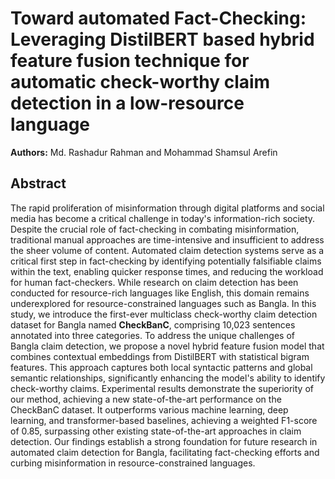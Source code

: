 # Toward automated Fact-Checking: Leveraging DistilBERT based hybrid feature fusion technique for automatic check-worthy claim detection in a low-resource language

<b>Authors:</b>
Md. Rashadur Rahman and Mohammad Shamsul Arefin
<h2>Abstract</h2>
The rapid proliferation of misinformation through digital platforms and social media has become a critical challenge in today's information-rich society. Despite the crucial role of fact-checking in combating misinformation, traditional manual approaches are time-intensive and insufficient to address the sheer volume of content. Automated claim detection systems serve as a critical first step in fact-checking by identifying potentially falsifiable claims within the text, enabling quicker response times, and reducing the workload for human fact-checkers.
While research on claim detection has been conducted for resource-rich languages like English, this domain remains underexplored for resource-constrained languages such as Bangla.
In this study, we introduce the first-ever multiclass check-worthy claim detection dataset for Bangla named <b>CheckBanC</b>, comprising 10,023 sentences annotated into three categories. To address the unique challenges of Bangla claim detection, we propose a novel hybrid feature fusion model that combines contextual embeddings from DistilBERT with statistical bigram features. This approach captures both local syntactic patterns and global semantic relationships, significantly enhancing the model's ability to identify check-worthy claims. Experimental results demonstrate the superiority of our method, achieving a new state-of-the-art performance on the CheckBanC dataset. It outperforms various machine learning, deep learning, and transformer-based baselines, achieving a weighted F1-score of 0.85, surpassing other existing state-of-the-art approaches in claim detection. Our findings establish a strong foundation for future research in automated claim detection for Bangla, facilitating fact-checking efforts and curbing misinformation in resource-constrained languages.
